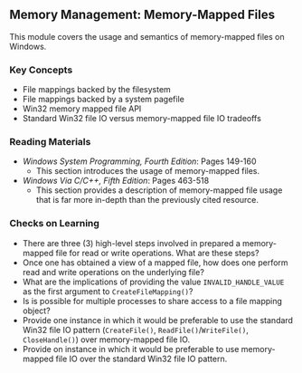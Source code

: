 ## Memory Management: Memory-Mapped Files

This module covers the usage and semantics of memory-mapped files on Windows.

### Key Concepts

- File mappings backed by the filesystem
- File mappings backed by a system pagefile
- Win32 memory mapped file API
- Standard Win32 file IO versus memory-mapped file IO tradeoffs

### Reading Materials

- _Windows System Programming, Fourth Edition_: Pages 149-160
    - This section introduces the usage of memory-mapped files.
- _Windows Via C/C++, Fifth Edition_: Pages 463-518
    - This section provides a description of memory-mapped file usage that is far more in-depth than the previously cited resource. 

### Checks on Learning

- There are three (3) high-level steps involved in prepared a memory-mapped file for read or write operations. What are these steps?
- Once one has obtained a view of a mapped file, how does one perform read and write operations on the underlying file?
- What are the implications of providing the value `INVALID_HANDLE_VALUE` as the first argument to `CreateFileMapping()`? 
- Is is possible for multiple processes to share access to a file mapping object? 
- Provide one instance in which it would be preferable to use the standard Win32 file IO pattern (`CreateFile()`, `ReadFile()`/`WriteFile()`, `CloseHandle()`) over memory-mapped file IO.
- Provide on instance in which it would be preferable to use memory-mapped file IO over the standard Win32 file IO pattern.
